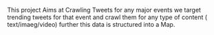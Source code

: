 This project Aims at Crawling Tweets for any major events
we target trending tweets for that event and crawl them for any type of content ( text/imaeg/video)
further this data is structured into a Map.
